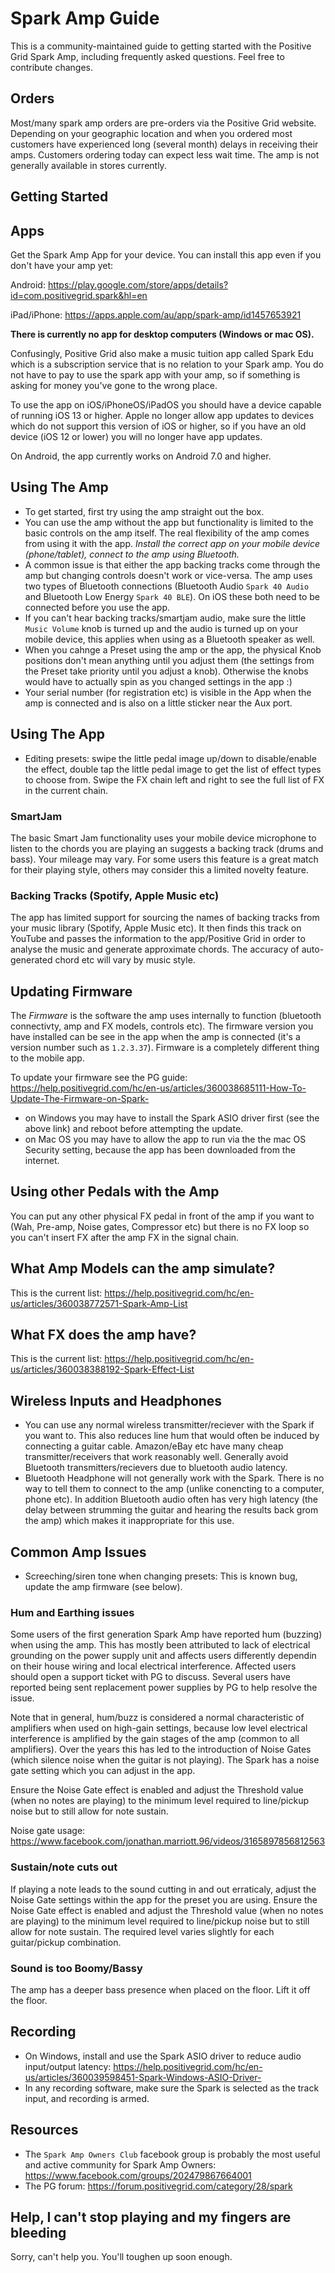 # Spark Amp Guide
This is a community-maintained guide to getting started with the Positive Grid Spark Amp, including frequently asked questions. Feel free to contribute changes.

## Orders
Most/many spark amp orders are pre-orders via the Positive Grid website. Depending on your geographic location and when you ordered most customers have experienced long (several month) delays in receiving their amps. Customers ordering today can expect less wait time. The amp is not generally available in stores currently.

## Getting Started

## Apps

Get the Spark Amp App for your device. You can install this app even if you don't have your amp yet:

Android: <https://play.google.com/store/apps/details?id=com.positivegrid.spark&hl=en>

iPad/iPhone: <https://apps.apple.com/au/app/spark-amp/id1457653921>

**There is currently no app for desktop computers (Windows or mac OS).**

Confusingly, Positive Grid also make a music tuition app called Spark Edu which is a subscription service that is no relation to your Spark amp. You do not have to pay to use the spark app with your amp, so if something is asking for money you've gone to the wrong place.

To use the app on iOS/iPhoneOS/iPadOS you should have a device capable of running iOS 13 or higher. Apple no longer allow app updates to devices which do not support this version of iOS or higher, so if you have an old device (iOS 12 or lower) you will no longer have app updates.

On Android, the app currently works on Android 7.0 and higher.

## Using The Amp
- To get started, first try using the amp straight out the box. 
- You can use the amp without the app but functionality is limited to the basic controls on the amp itself. The real flexibility of the amp comes from using it with the app. *Install the correct app on your mobile device (phone/tablet), connect to the amp using Bluetooth.*
- A common issue is that either the app backing tracks come through the amp but changing controls doesn't work or vice-versa. The amp uses two types of Bluetooth connections (Bluetooth Audio `Spark 40 Audio` and Bluetooth Low Energy `Spark 40 BLE`). On iOS these both need to be connected before you use the app.
- If you can't hear backing tracks/smartjam audio, make sure the little `Music Volume` knob is turned up and the audio is turned up on your mobile device, this applies when using as a Bluetooth speaker as well. 
- When you cahnge a Preset using the amp or the app, the physical Knob positions don't mean anything until you adjust them (the settings from the Preset take priority until you adjust a knob). Otherwise the knobs would have to actually spin as you changed settings in the app :)
- Your serial number (for registration etc) is visible in the App when the amp is connected and is also on a little sticker near the Aux port.

## Using The App
- Editing presets: swipe the little pedal image up/down to disable/enable the effect, double tap the little pedal image to get the list of effect types to choose from. Swipe the FX chain left and right to see the full list of FX in the current chain.

### SmartJam
The basic Smart Jam functionality uses your mobile device microphone to listen to the chords you are playing an suggests a backing track (drums and bass). Your mileage may vary. For some users this feature is a great match for their playing style, others may consider this a limited novelty feature.

### Backing Tracks (Spotify, Apple Music etc)
The app has limited support for sourcing the names of backing tracks from your music library (Spotify, Apple Music etc). It then finds this track on YouTube and passes the information to the app/Positive Grid in order to analyse the music and generate approximate chords. The accuracy of auto-generated chord etc will vary by music style.

## Updating Firmware
The *Firmware* is the software the amp uses internally to function (bluetooth connectivty, amp and FX models, controls etc). The firmware version you have installed can be see in the app when the amp is connected (it's a version number such as `1.2.3.37`). Firmware is a completely different thing to the mobile app.

To update your firmware see the PG guide:
<https://help.positivegrid.com/hc/en-us/articles/360038685111-How-To-Update-The-Firmware-on-Spark->

- on Windows you may have to install the Spark ASIO driver first (see the above link) and reboot before attempting the update.
- on Mac OS you may have to allow the app to run via the the mac OS Security setting, because the app has been downloaded from the internet.

## Using other Pedals with the Amp
You can put any other physical FX pedal in front of the amp if you want to (Wah, Pre-amp, Noise gates, Compressor etc) but there is no FX loop so you can't insert FX after the amp FX in the signal chain.

## What Amp Models can the amp simulate?
This is the current list: <https://help.positivegrid.com/hc/en-us/articles/360038772571-Spark-Amp-List>

## What FX does the amp have?
This is the current list: <https://help.positivegrid.com/hc/en-us/articles/360038388192-Spark-Effect-List>

## Wireless Inputs and Headphones
- You can use any normal wireless transmitter/reciever with the Spark if you want to. This also reduces line hum that would often be induced by connecting a guitar cable. Amazon/eBay etc have many cheap transmitter/receivers that work reasonably well. Generally avoid Bluetooth transmitters/recievers due to bluetooth audio latency.
- Bluetooth Headphone will not generally work with the Spark. There is no way to tell them to connect to the amp (unlike conencting to a computer, phone etc). In addition Bluetooth audio often has very high latency (the delay between strumming the guitar and hearing the results back grom the amp) which makes it inappropriate for this use.

## Common Amp Issues
- Screeching/siren tone when changing presets: This is known bug, update the amp firmware (see below).

### Hum and Earthing issues
Some users of the first generation Spark Amp have reported hum (buzzing) when using the amp. This has mostly been attributed to lack of electrical grounding on the power supply unit and affects users differently dependin on their house wiring and local electrical interference. Affected users should open a support ticket with PG to discuss. Several users have reported being sent replacement power supplies by PG to help resolve the issue.

Note that in general, hum/buzz is considered a normal characteristic of amplifiers when used on high-gain settings, because low level electrical interference is amplified by the gain stages of the amp (common to all amplifiers). Over the years this has led to the introduction of Noise Gates (which silence noise when the guitar is not playing). The Spark has a noise gate setting which you can adjust in the app.

Ensure the Noise Gate effect is enabled and adjust the Threshold value (when no notes are playing) to the minimum level required to line/pickup noise but to still allow for note sustain.

Noise gate usage: <https://www.facebook.com/jonathan.marriott.96/videos/3165897856812563>

### Sustain/note cuts out
If playing a note leads to the sound cutting in and out erraticaly, adjust the Noise Gate settings within the app for the preset you are using. Ensure the Noise Gate effect is enabled and adjust the Threshold value (when no notes are playing) to the minimum level required to line/pickup noise but to still allow for note sustain. The required level varies slightly for each guitar/pickup combination.

### Sound is too Boomy/Bassy
The amp has a deeper bass presence when placed on the floor. Lift it off the floor.

## Recording
- On Windows, install and use the Spark ASIO driver to reduce audio input/output latency: <https://help.positivegrid.com/hc/en-us/articles/360039598451-Spark-Windows-ASIO-Driver->
- In any recording software, make sure the Spark is selected as the track input, and recording is armed.

## Resources
- The `Spark Amp Owners Club` facebook group is probably the most useful and active community for Spark Amp Owners: <https://www.facebook.com/groups/202479867664001>
- The PG forum: <https://forum.positivegrid.com/category/28/spark>


## Help, I can't stop playing and my fingers are bleeding
Sorry, can't help you. You'll toughen up soon enough.

